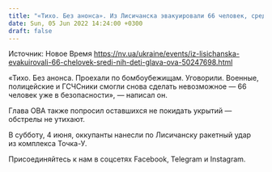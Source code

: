 ```yaml
---
title: "«Тихо. Без анонса». Из Лисичанска эвакуировали 66 человек, среди них дети — глава ОВА"
date: Sun, 05 Jun 2022 14:24:00 +0300
draft: false
---
```

Источник: Новое Время https://nv.ua/ukraine/events/iz-lisichanska-evakuirovali-66-chelovek-sredi-nih-deti-glava-ova-50247698.html


«Тихо. Без анонса. Проехали по бомбоубежищам. Уговорили. Военные, полицейские и ГСЧСники смогли снова сделать невозможное — 66 человек уже в безопасности», — написал он.

Глава ОВА также попросил оставшихся не покидать укрытий — обстрелы не утихают.

В субботу, 4 июня, оккупанты нанесли по Лисичанску ракетный удар из комплекса Точка-У.

Присоединяйтесь к нам в соцсетях Facebook, Telegram и Instagram.
